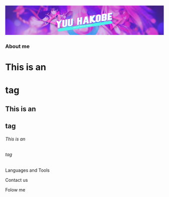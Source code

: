 [![Header](https://github.com/yuuhakobe/yuuhakobe/blob/main/assets/banner-GIT.jpg)](https://github.com/yuuhakobe)

### About me

# This is an <h1> tag
## This is an <h2> tag
###### This is an <h6> tag

Languages and Tools

Contact us

Folow me